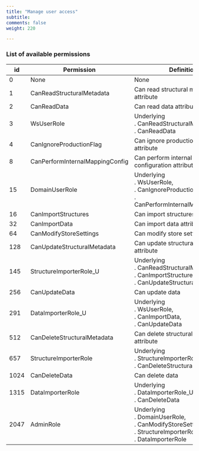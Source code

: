 ```yaml
---
title: "Manage user access"
subtitle: 
comments: false
weight: 220

---
```


### List of available permissions

| **id** | **Permission** | **Definition** |
| ------ | ------ | ------ |
| 0 | None | None |
| 1 | CanReadStructuralMetadata | Can read structural metadata attribute |
| 2 | CanReadData | Can read data attribute |
| 3 | WsUserRole | Underlying <br> . CanReadStructuralMetadata, <br> . CanReadData |
| 4 | CanIgnoreProductionFlag | Can ignore production flag attribute |
| 8 | CanPerformInternalMappingConfig | Can perform internal mapping configuration attribute |
| 15 | DomainUserRole | Underlying <br> . WsUserRole, <br> . CanIgnoreProductionFlag, <br> . CanPerformInternalMappingConfig |
| 16 | CanImportStructures | Can import structures attribute |
| 32 | CanImportData | Can import data attribute |
| 64 | CanModifyStoreSettings | Can modify store settings attribute |
| 128 | CanUpdateStructuralMetadata | Can update structural metadata attribute |
| 145 | StructureImporterRole_U | Underlying <br> . CanReadStructuralMetadata, <br> . CanImportStructures, <br> . CanUpdateStructuralMetadata |
| 256 | CanUpdateData | Can update data |
| 291 | DataImporterRole_U | Underlying <br> . WsUserRole, <br> . CanImportData, <br> . CanUpdateData |
| 512 | CanDeleteStructuralMetadata | Can delete structural metadadata attribute |
| 657 | StructureImporterRole | Underlying <br> . StructureImporterRole_U, <br> . CanDeleteStructuralMetadata |
| 1024 | CanDeleteData | Can delete data |
| 1315 | DataImporterRole | Underlying <br> . DataImporterRole_U, <br> . CanDeleteData |
| 2047 | AdminRole | Underlying <br> . DomainUserRole, <br> . CanModifyStoreSettings, <br> . StructureImporterRole, <br> . DataImporterRole |


